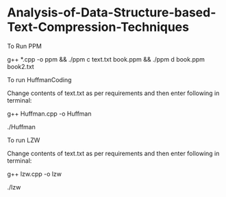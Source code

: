 # Analysis-of-Data-Structure-based-Text-Compression-Techniques


To Run PPM

g++ *.cpp -o ppm && ./ppm c text.txt book.ppm && ./ppm d book.ppm book2.txt 

To run HuffmanCoding

Change contents of text.txt as per requirements and then enter following in terminal:

g++ Huffman.cpp -o Huffman

./Huffman

To run LZW

Change contents of text.txt as per requirements and then enter following in terminal:

g++ lzw.cpp -o lzw

./lzw

